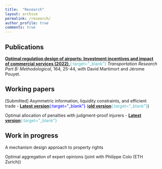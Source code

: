 ```yaml
---
title:  "Research"
layout: archive
permalink: /research/
author_profile: true
comments: true
---
```


## Publications

<span style="color:#4CB1BD;">[**Optimal regulation design of airports: Investment incentives and impact of commercial services (2022),**](https://www.sciencedirect.com/science/article/pii/S019126152200128X){:target="_blank"}</span> _Transportation Research Part B: Methodological_, 164, 25-44, with David Martimort and Jérome Pouyet.

## Working papers

[Submitted] Asymmetric information, liquidity constraints, and efficient trade - <span style="color:blue;">[**Latest version**](../files/Asymmetric_information_liquidity_and_trade.pdf){:target="_blank"}</span>
(<span style="color:#4CB1BD;">[**old version**](https://papers.ssrn.com/sol3/papers.cfm?abstract_id=3939829){:target="_blank"}</span>)

Optimal allocation of penalties with judgment-proof injurers - <span style="color:#4CB1BD;">[**Latest version**](../files/allocation_penalties_pommey.pdf){:target="_blank"}</span>

## Work in progress

A mechanism design approach to property rights

Optimal aggregation of expert opinions (joint with Philippe Colo (ETH Zurich))


